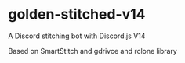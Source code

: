 # golden-stitched-v14
A Discord stitching bot with Discord.js V14

Based on SmartStitch and gdrivce and rclone library